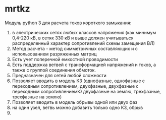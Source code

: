 # mrtkz
Модуль python 3 для расчета токов короткого замыкания: 
1. в электрических сетях любых классов напряжения (как минимум 0,4-220 кВ, в сетях 330 кВ и выше должен учитываться распределенный характер сопротивлений схемы замещения ВЛ) 
2. Метод расчета - метод симметричных составляющих и с использованием разряженных матриц
3. Есть учет поперечной емкостной проводимости
4. Есть поддержка ветвей с трансформацией напряжений и токов, а также  с группой соединения обмоток.
5. Предназначен для сетей любой сложности
6. Позволяет вводить в модель КЗ (однофазные, однофазные с переходным сопротивлением, двухфазные, двухфазные с переходным сопротивлениемЮ двухфазные на землю, трехфазные, трехфазные на землю)
7. Позволяет вводить в модель обрывы одной или двух фаз
8. на один узел, ветвь можно добавить только одно КЗ, обрыв
9. 
